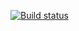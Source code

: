 [![Build status](https://ci.appveyor.com/api/projects/status/ibos7moy3wers96j?svg=true)](https://ci.appveyor.com/project/granegoro/selenidehomework)